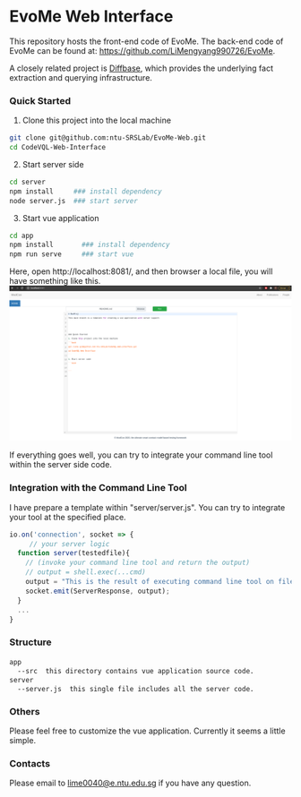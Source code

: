 # EvoMe Web Interface

This repository hosts the front-end code of EvoMe. The back-end code of EvoMe can be found at: 
<https://github.com/LiMengyang990726/EvoMe>.

A closely related project is [Diffbase](https://github.com/d-fact/eval-runner-docker), which
provides the underlying fact extraction and querying infrastructure.

### Quick Started
1. Clone this project into the local machine
```bash
git clone git@github.com:ntu-SRSLab/EvoMe-Web.git
cd CodeVQL-Web-Interface
```
2. Start server side
```bash
cd server 
npm install     ### install dependency
node server.js  ### start server
```
3. Start vue application
```bash
cd app 
npm install       ### install dependency
npm run serve     ### start vue 
```
Here, open http://localhost:8081/, and then browser a local file, you will have something like this.
![alt text](./images/vue-browserfile.png)

If everything goes well, you can try to integrate your command line tool within the server side code.

### Integration with the Command Line Tool
I have prepare a template within "server/server.js". You can try to integrate your tool at the specified place.
```javascript
io.on('connection', socket => {
     // your server logic 
  function server(testedfile){
    // (invoke your command line tool and return the output)
    // output = shell.exec(...cmd)
    output = "This is the result of executing command line tool on file " +testedfile;
    socket.emit(ServerResponse, output);
  }
  ...
}
```
### Structure
```
app
  --src  this directory contains vue application source code.
server
  --server.js  this single file includes all the server code.
```

### Others
Please feel free to customize the vue application. Currently it seems a little simple.

### Contacts
Please email to lime0040@e.ntu.edu.sg if you have any question.

